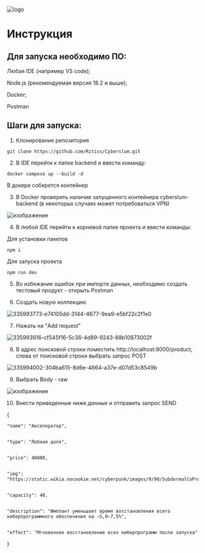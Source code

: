 ![logo](https://github.com/Ritiss/Cyberslum/assets/115828441/6f43a2c4-d18d-4c03-8666-62430323e9ec)



# Инструкция

## Для запуска необходимо ПО:

Любая IDE (например VS code);


Node.js (рекомендуемая версия 18.2 и выше);


Docker;


Postman


## Шаги для запуска:
1. Клонирование репозитория


```git clone https://github.com/Ritiss/Cyberslum.git```


2. В IDE перейти к папке backend и ввести команду:


```docker compose up --build -d```


В докере соберется контейнер 


3. В Docker проверить наличие запущенного контейнера cyberslum-backend (в некоторых случаях может потребоваться VPN)


![изображение](https://github.com/Ritiss/Cyberslum/assets/115828441/894d976e-da13-4c8d-b70f-f929a0c4299e)



4. В любой IDE перейти к корневой папке проекта и ввести команды:


Для установки пакетов


```npm i```


Для запуска проекта


```npm run dev```


5. Во избежание ошибок при импорте данных, необходимо создать тестовый продукт - открыть Postman

  
6. Создать новую коллекцию


![335993773-e74105dd-3144-4677-9ea9-e5bf22c2f1e0](https://github.com/Ritiss/Cyberslum/assets/115828441/0cf2c6e7-f327-481c-82cd-82a3726f7c0d)



7. Нажать на "Add request"


![335993916-cf545f16-5c36-4d89-9243-88b10873002f](https://github.com/Ritiss/Cyberslum/assets/115828441/4751d61f-5a7e-47b4-ae5d-2aa402df50e4)



8. В адрес поисковой строки поместить http://localhost:8000/product, слева от поисковой строки выбрать запрос  POST

    
![335994002-304ba615-8d6e-4664-a37e-d07d53c8549b](https://github.com/Ritiss/Cyberslum/assets/115828441/3ff2b397-f135-4c09-befa-30ab71f0d7a4)



9. Выбрать Body - raw

   
![изображение](https://github.com/Ritiss/Cyberslum/assets/115828441/c9e91ab6-3f02-43ad-ab67-e9cf50d9590d)



10. Внести приведенные ниже *данные* и отправить запрос SEND


{


    "name": "Акселератор",

    
    "type": "Лобная доля",

    
    "price": 40000,

    
    "img": "https://static.wikia.nocookie.net/cyberpunk/images/9/90/SubdermalCoProcessor.png",

    
    "capacity": 48,

    
    "description": "Имплант уменьшает время восстановления всего киберпрограммного обеспечения на −5,0–7,5%",

    
    "effect": "Мгновенное восстановление всех киберпрограмм после запуска"
}
